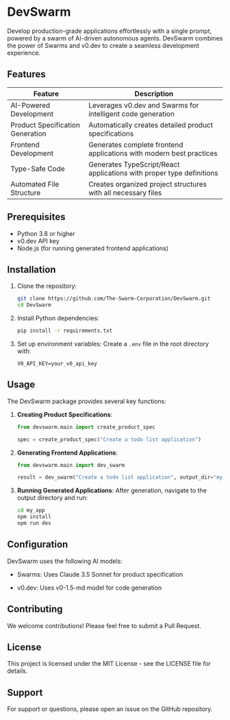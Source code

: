 # DevSwarm

Develop production-grade applications effortlessly with a single prompt, powered by a swarm of AI-driven autonomous agents. DevSwarm combines the power of Swarms and v0.dev to create a seamless development experience.

## Features

| Feature | Description |
|---------|-------------|
| AI-Powered Development | Leverages v0.dev and Swarms for intelligent code generation |
| Product Specification Generation | Automatically creates detailed product specifications |
| Frontend Development | Generates complete frontend applications with modern best practices |
| Type-Safe Code | Generates TypeScript/React applications with proper type definitions |
| Automated File Structure | Creates organized project structures with all necessary files |

## Prerequisites

- Python 3.8 or higher
- v0.dev API key
- Node.js (for running generated frontend applications)

## Installation

1. Clone the repository:
   
   ```bash
   git clone https://github.com/The-Swarm-Corporation/DevSwarm.git
   cd DevSwarm
   ```

2. Install Python dependencies:
   ```bash
   pip install -r requirements.txt
   ```

3. Set up environment variables:
   Create a `.env` file in the root directory with:
   ```plaintext
   V0_API_KEY=your_v0_api_key
   ```

## Usage

The DevSwarm package provides several key functions:

1. **Creating Product Specifications**:
   ```python
   from devswarm.main import create_product_spec
   
   spec = create_product_spec("Create a todo list application")
   ```

2. **Generating Frontend Applications**:
   ```python
   from devswarm.main import dev_swarm
   
   result = dev_swarm("Create a todo list application", output_dir="my_app")
   ```

3. **Running Generated Applications**:
   After generation, navigate to the output directory and run:
   
   ```bash
   cd my_app
   npm install
   npm run dev
   ```

## Configuration

DevSwarm uses the following AI models:
- Swarms: Uses Claude 3.5 Sonnet for product specification

- v0.dev: Uses v0-1.5-md model for code generation

## Contributing

We welcome contributions! Please feel free to submit a Pull Request.

## License

This project is licensed under the MIT License - see the LICENSE file for details.

## Support

For support or questions, please open an issue on the GitHub repository.
